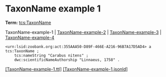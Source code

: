 # TaxonName example 1


**Term:** [tcs:TaxonName](/terms/#tcs_taxonname)

TaxonName-example-1 | [TaxonName-example-2](./TaxonName-example-2.html) | [TaxonName-example-3](./TaxonName-example-3.html) | [TaxonName-example-4](./TaxonName-example-4.html)
```turtle
<urn:lsid:zoobank.org:act:355AAA50-D89F-466E-A216-96B7A17D5AD4> a tcs:TaxonName ;
    tcs:nameString "Carabus nitens" ;
    dwc:scientificNameAuthorship "Linnaeus, 1758" .
```

[&#91;TaxonName-example-1.ttl&#93;](https://github.com/tdwg/tcs2/blob/master/examples/TaxonName-example-1.ttl)&nbsp;[&#91;TaxonName-example-1.jsonld&#93;](https://github.com/tdwg/tcs2/blob/master/examples/TaxonName-example-1.jsonld)

